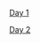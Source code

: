 [Day 1](https://transcripts.gotomeeting.com/#/s/a0707a4f781b3d4167bf48a4fa9374c875ed37e2b29a907dc4b952928f89a599)

[Day 2](https://transcripts.gotomeeting.com/#/s/29360181b16a1b2d4a1dda1a4817f0350bf01d14b2e9bba6438e9c2b72096899)
